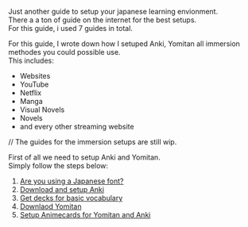 Just another guide to setup your japanese learning envionment. <br>
There a a ton of guide on the internet for the best setups. <br>
For this guide, i used 7 guides in total. <br>

For this guide, I wrote down how I setuped Anki, Yomitan all immersion methodes you could possible use. <br>
This includes: <br>
- Websites
- YouTube
- Netflix
- Manga
- Visual Novels
- Novels
- and every other streaming website 

// The guides for the immersion setups are still wip.

First of all we need to setup Anki and Yomitan. <br>
Simply follow the steps below: <br>
1. [Are you using a Japanese font?](JapaneseFont.md)
2. [Download and setup Anki](AnkiSetup.md)
3. [Get decks for basic vocabulary](AnkiDecks.md)
4. [Downlaod Yomitan](Yomitan.md)
5. [Setup Animecards for Yomitan and Anki](YomitanAnki.md)
